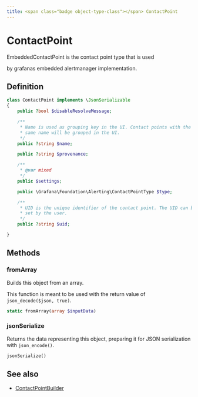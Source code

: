 ```yaml
---
title: <span class="badge object-type-class"></span> ContactPoint
---
```

# <span class="badge object-type-class"></span> ContactPoint

EmbeddedContactPoint is the contact point type that is used

by grafanas embedded alertmanager implementation.

## Definition

```php
class ContactPoint implements \JsonSerializable
{
    public ?bool $disableResolveMessage;

    /**
     * Name is used as grouping key in the UI. Contact points with the
     * same name will be grouped in the UI.
     */
    public ?string $name;

    public ?string $provenance;

    /**
     * @var mixed
     */
    public $settings;

    public \Grafana\Foundation\Alerting\ContactPointType $type;

    /**
     * UID is the unique identifier of the contact point. The UID can be
     * set by the user.
     */
    public ?string $uid;

}
```
## Methods

### <span class="badge object-method"></span> fromArray

Builds this object from an array.

This function is meant to be used with the return value of `json_decode($json, true)`.

```php
static fromArray(array $inputData)
```

### <span class="badge object-method"></span> jsonSerialize

Returns the data representing this object, preparing it for JSON serialization with `json_encode()`.

```php
jsonSerialize()
```

## See also

 * <span class="badge builder"></span> [ContactPointBuilder](./builder-ContactPointBuilder.md)

